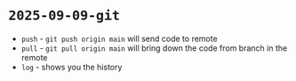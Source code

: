 # `2025-09-09-git`

- `push` - `git push origin main` will send code to remote
- `pull` -  `git pull origin main` will bring down the code from branch in the remote
- `log` - shows you the history